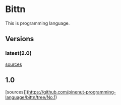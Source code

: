 # Bittn
This is programming language.
## Versions
### latest(2.0)
[sources](https://github.com/pinenut-programming-language/bittn/)
## 1.0
[sources]](https://github.com/pinenut-programming-language/bittn/tree/No.1)
